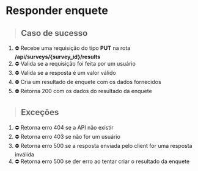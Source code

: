 # Responder enquete

> ## Caso de sucesso
1. ⛔️ Recebe uma requisição do tipo **PUT** na rota **/api/surveys/{survey_id}/results**
2. ⛔️ Valida se a requisição foi feita por um usuário
3. ⛔️ Valida se a resposta é um valor válido
4. ⛔️ Cria um resultado de enquete com os dados fornecidos
5. ⛔️ Retorna 200 com os dados do resultado da enquete

> ## Exceções
1. ⛔️ Retorna erro 404 se a API não existir
2. ⛔️ Retorna erro 403 se não for um usuário
3. ⛔️ Retorna erro 500 se a resposta enviada pelo client for uma resposta inválida
4. ⛔️ Retorna erro 500 se der erro ao tentar criar o resultado da enquete
